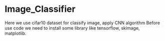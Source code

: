 # Image_Classifier
Here we use cifar10 dataset for classify image, apply CNN algorithm
Before use code we need to install some library like tensorflow, skimage, matplotlib.

